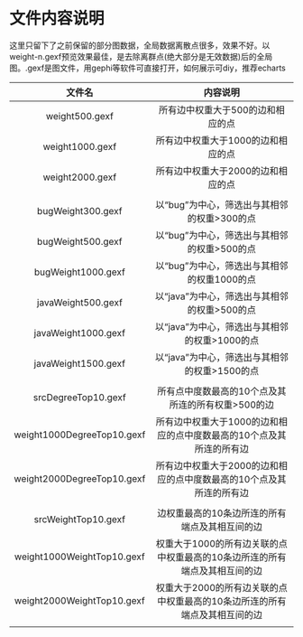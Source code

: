 # 文件内容说明

这里只留下了之前保留的部分图数据，全局数据离散点很多，效果不好。以weight-n.gexf预览效果最佳，是去除离群点(绝大部分是无效数据)后的全局图。.gexf是图文件，用gephi等软件可直接打开，如何展示可diy，推荐echarts

|           文件名           |                           内容说明                           |
| :------------------------: | :----------------------------------------------------------: |
|       weight500.gexf       |              所有边中权重大于500的边和相应的点               |
|      weight1000.gexf       |              所有边中权重大于1000的边和相应的点              |
|      weight2000.gexf       |              所有边中权重大于2000的边和相应的点              |
|                            |                                                              |
|     bugWeight300.gexf      |         以“bug”为中心，筛选出与其相邻的权重>300的点          |
|     bugWeight500.gexf      |         以“bug”为中心，筛选出与其相邻的权重>500的点          |
|     bugWeight1000.gexf     |         以“bug”为中心，筛选出与其相邻的权重1000的点          |
|     javaWeight500.gexf     |         以“java”为中心，筛选出与其相邻的权重>500的点         |
|    javaWeight1000.gexf     |        以“java”为中心，筛选出与其相邻的权重>1000的点         |
|    javaWeight1500.gexf     |        以“java”为中心，筛选出与其相邻的权重>1500的点         |
|                            |                                                              |
|    srcDegreeTop10.gexf     |      所有点中度数最高的10个点及其所连的所有权重>500的边      |
| weight1000DegreeTop10.gexf | 所有边中权重大于1000的边和相应的点中度数最高的10个点及其所连的所有边 |
| weight2000DegreeTop10.gexf | 所有边中权重大于2000的边和相应的点中度数最高的10个点及其所连的所有边 |
|                            |                                                              |
|    srcWeightTop10.gexf     |        边权重最高的10条边所连的所有端点及其相互间的边        |
| weight1000WeightTop10.gexf | 权重大于1000的所有边关联的点中权重最高的10条边所连的所有端点及其相互间的边 |
| weight2000WeightTop10.gexf | 权重大于2000的所有边关联的点中权重最高的10条边所连的所有端点及其相互间的边 |
|                            |                                                              |

